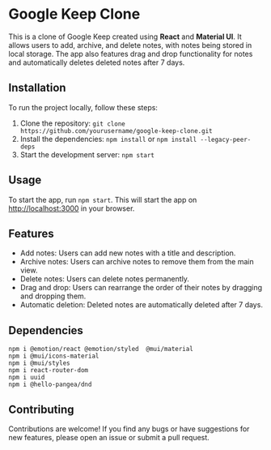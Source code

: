 # Google Keep Clone

This is a clone of Google Keep created using **React** and **Material UI**. It allows users to add, archive, and delete notes, with notes being stored in local storage. The app also features drag and drop functionality for notes and automatically deletes deleted notes after 7 days.

## Installation
To run the project locally, follow these steps:

1. Clone the repository: `git clone https://github.com/yourusername/google-keep-clone.git`
2. Install the dependencies: `npm install` or `npm install --legacy-peer-deps`
3. Start the development server: `npm start`

## Usage

To start the app, run `npm start`. This will start the app on [http://localhost:3000](http://localhost:3000) in your browser.

## Features

- Add notes: Users can add new notes with a title and description.
- Archive notes: Users can archive notes to remove them from the main view.
- Delete notes: Users can delete notes permanently.
- Drag and drop: Users can rearrange the order of their notes by dragging and dropping them.
- Automatic deletion: Deleted notes are automatically deleted after 7 days.

## Dependencies
```
npm i @emotion/react @emotion/styled  @mui/material
npm i @mui/icons-material
npm i @mui/styles
npm i react-router-dom
npm i uuid
npm i @hello-pangea/dnd
```


## Contributing

Contributions are welcome! If you find any bugs or have suggestions for new features, please open an issue or submit a pull request.




